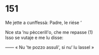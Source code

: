 # 151
  
Me jette a cunffessà: Padre, le riése ‘  
  
Nce sta ’nu pèccerill'o, che me repasse (1)  
Isso se vutaje e me lu disse:  
  
—— « Nu ’te pozzo assulì', si nu‘ lu lassel »  
  


